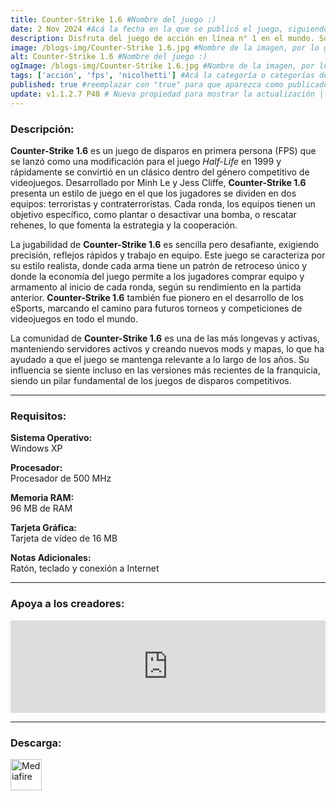 ```yaml
---
title: Counter-Strike 1.6 #Nombre del juego :)
date: 2 Nov 2024 #Acá la fecha en la que se publicó el juego, siguiendo este formato: Dia "30", Mes "Oct", Año "2024" = como debe quedar: 30 Oct 2024
description: Disfruta del juego de acción en línea n° 1 en el mundo. Sumérgete en el fragor de la guerra antiterrorista más realista con este archiconocido juego por equipos. #Acá una mini descripción del juego
image: /blogs-img/Counter-Strike 1.6.jpg #Nombre de la imagen, por lo general es exactamente el mismo nombre que el juego excluyendo lo ":" (Dos puntos)
alt: Counter-Strike 1.6 #Nombre del juego :)
ogImage: /blogs-img/Counter-Strike 1.6.jpg #Nombre de la imagen, por lo general es exactamente el mismo nombre que el juego excluyendo lo ":" (Dos puntos)
tags: ['acción', 'fps', 'nicolhetti'] #Acá la categoría o categorías del juego, si es más de una se coloca en este formato: ['categoría1', 'categoría2']
published: true #reemplazar con "true" para que aparezca como publicado
update: v1.1.2.7 P48 # Nueva propiedad para mostrar la actualización | Formato: v1.0.0
---
```


<!--En VSCode seleccionando una palabra, por ejemplo: "Counter-Strike 1.6" y apretando Ctrl+F2 se seleccionan todas las palabras iguales-->

### Descripción:
**Counter-Strike 1.6** es un juego de disparos en primera persona (FPS) que se lanzó como una modificación para el juego *Half-Life* en 1999 y rápidamente se convirtió en un clásico dentro del género competitivo de videojuegos. Desarrollado por Minh Le y Jess Cliffe, **Counter-Strike 1.6** presenta un estilo de juego en el que los jugadores se dividen en dos equipos: terroristas y contraterroristas. Cada ronda, los equipos tienen un objetivo específico, como plantar o desactivar una bomba, o rescatar rehenes, lo que fomenta la estrategia y la cooperación.

La jugabilidad de **Counter-Strike 1.6** es sencilla pero desafiante, exigiendo precisión, reflejos rápidos y trabajo en equipo. Este juego se caracteriza por su estilo realista, donde cada arma tiene un patrón de retroceso único y donde la economía del juego permite a los jugadores comprar equipo y armamento al inicio de cada ronda, según su rendimiento en la partida anterior. **Counter-Strike 1.6** también fue pionero en el desarrollo de los eSports, marcando el camino para futuros torneos y competiciones de videojuegos en todo el mundo.

La comunidad de **Counter-Strike 1.6** es una de las más longevas y activas, manteniendo servidores activos y creando nuevos mods y mapas, lo que ha ayudado a que el juego se mantenga relevante a lo largo de los años. Su influencia se siente incluso en las versiones más recientes de la franquicia, siendo un pilar fundamental de los juegos de disparos competitivos.

<!--Prompt para Chat-GPT: Hazme una descripción para el juego "Counter-Strike 1.6" y cada que menciones "Counter-Strike 1.6" ponlo en negrita -->

---

### Requisitos:
**Sistema Operativo:**  
Windows XP

**Procesador:**  
Procesador de 500 MHz

**Memoria RAM:**  
96 MB de RAM

**Tarjeta Gráfica:**  
Tarjeta de vídeo de 16 MB

**Notas Adicionales:**  
Ratón, teclado y conexión a Internet

<!--Si falta o sobra un requisito se quita o se agrega manteniendo el mismo formato-->

---

### Apoya a los creadores:
<iframe src="https://store.steampowered.com/widget/10/" frameborder="0" style="background-color: transparent; width: 100% !important; aspect-ratio: 646 / 190;"></iframe>

<!--Reemplazar los numeros (AppID) del juego (en este caso 2668510) por el numero (AppID) correspondiente con el juego a publicar-->
<!--El AppID se encuentra en la URL del Juego en Steam-->

---

### Descarga:

[<img src="https://gist.github.com/cxmeel/0dbc95191f239b631c3874f4ccf114e2/raw/download.svg" alt="Mediafire" height="50" />](https://www.mediafire.com/file/gjpi8k2xcv61oiq/Counter-Strike_1.6_-_By_Nicolhetti_Projects_Setup.exe/file)

<!-- # se debe reemplazar por el link de descarga-->

<!--NOMBRE-DEL-SERVICIO se debe reemplazar por el servicio donde está subido el juego-->